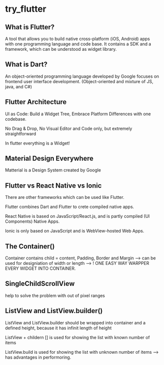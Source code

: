 # try_flutter

## What is Flutter?

A tool that allows you to build native cross-platform (iOS, Android) apps with one programming language and code base. It contains a SDK and a framework, which can be understood as widget library.

## What is Dart?

An object-oriented programming language developed by Google focuses on frontend user interface development. (Object-oriented and mixture of JS, java, and C#)

## Flutter Architecture
UI as Code: Build a Widget Tree, Embrace Platform Differences with one codebase.

No Drag & Drop, No Visual Editor and Code only, but extremely straightforward

In flutter everything is a Widget!

## Material Design Everywhere
Matterial is a Design System created by Google

## Flutter vs React Native vs Ionic
There are other frameworks which can be used like Flutter.

Flutter combines Dart and Flutter to crete compiled native apps.

React Native is based on JavaScript/React.js, and is partly compiled (UI Components) Native Apps.

Ionic is only based on JavaScript and is WebView-hosted Web Apps.

## The Container()
Container contains child = content, Padding, Border and Margin --> can be used for designiation of width or length --> ! ONE EASY WAY WARPPER EVERY WIDGET INTO CONTAINER.

## SingleChildScrollView
help to solve the problem with out of pixel ranges

## ListView and ListView.builder()
ListView and ListView.builder should be wrapped into container and a defined height, because it has infinit length of height

ListView + childern [] is used for showing the list with known number of items

ListView.build is used for showing the list with unknown number of items --> has advantages in performoring.